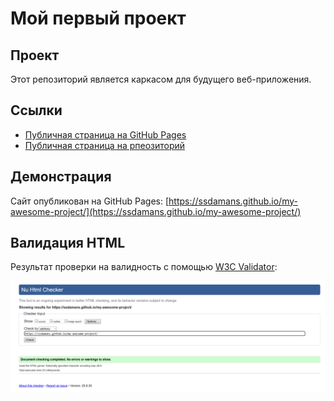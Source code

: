 # Мой первый проект
## Проект
Этот репозиторий является каркасом для будущего веб-приложения.
## Ссылки
- [Публичная страница на GitHub Pages](https://ssdamans.github.io/my-awesome-project/)
- [Публичная страница на рпеозиторий](https://github.com/ssdamans/my-awesome-project.git)
## Демонстрация

Сайт опубликован на GitHub Pages: [https://ssdamans.github.io/my-awesome-project/](https://ssdamans.github.io/my-awesome-project/)
## Валидация HTML

Результат проверки на валидность с помощью [W3C Validator](https://validator.w3.org/):

![Результат проверки W3C Validator](w3c-validator.png)